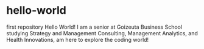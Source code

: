 # hello-world
first repository
Hello World! I am a senior at Goizeuta Business School studying Strategy and Management Consulting, Management Analytics, and Health Innovations, am here to explore the coding world! 
